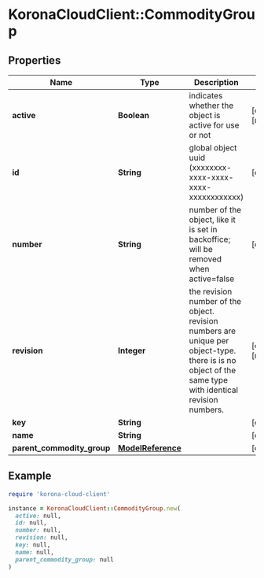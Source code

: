 # KoronaCloudClient::CommodityGroup

## Properties

| Name | Type | Description | Notes |
| ---- | ---- | ----------- | ----- |
| **active** | **Boolean** | indicates whether the object is active for use or not | [optional][readonly] |
| **id** | **String** | global object uuid (xxxxxxxx-xxxx-xxxx-xxxx-xxxxxxxxxxxx) | [optional] |
| **number** | **String** | number of the object, like it is set in backoffice; will be removed when active&#x3D;false | [optional] |
| **revision** | **Integer** | the revision number of the object. revision numbers are unique per object-type. there is is no object of the same type with identical revision numbers. | [optional][readonly] |
| **key** | **String** |  | [optional] |
| **name** | **String** |  | [optional] |
| **parent_commodity_group** | [**ModelReference**](ModelReference.md) |  | [optional] |

## Example

```ruby
require 'korona-cloud-client'

instance = KoronaCloudClient::CommodityGroup.new(
  active: null,
  id: null,
  number: null,
  revision: null,
  key: null,
  name: null,
  parent_commodity_group: null
)
```


